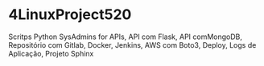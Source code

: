# 4LinuxProject520
Scritps Python SysAdmins for APIs, API com Flask, API comMongoDB, Repositório com Gitlab, Docker, Jenkins, AWS com Boto3, Deploy, Logs de Aplicação, Projeto Sphinx
